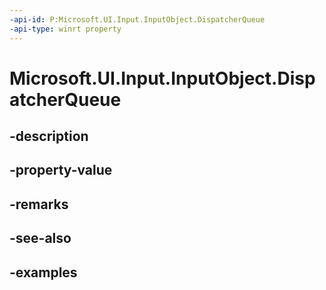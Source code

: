 ```yaml
---
-api-id: P:Microsoft.UI.Input.InputObject.DispatcherQueue
-api-type: winrt property
---
```


# Microsoft.UI.Input.InputObject.DispatcherQueue

<!--
public Microsoft.UI.Dispatching.DispatcherQueue DispatcherQueue { get; }
-->


## -description

## -property-value

## -remarks

## -see-also

## -examples


